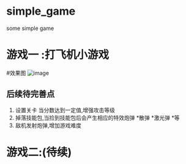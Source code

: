 # simple_game
some simple game

# 游戏一 :打飞机小游戏
#效果图
![image](https://github.com/liuqing520it/simple_game/raw/master/demo.gif)

## 后续待完善点
1. 设置关卡 当分数达到一定值,增强攻击等级
2. 掉落技能包,当捡到技能包后会产生相应的特效炮弹
    *散弹
    *激光弹
    *等
3. 敌机发射炮弹,增加游戏难度


# 游戏二:(待续)
